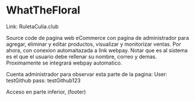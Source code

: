 # WhatTheFloral

Link: RuletaCulia.club

Source code de pagina web eCommerce con pagina de administrador para agregar, eliminar y editar productos, visualizar y monitorizar ventas.
Por ahora, con conexion automaitazada a link webpay.
Notar que es al sistema es el que el usuario debe rellenar su nombre, correo y demas.
Proximamente se integrará webpay automatico.

Cuenta administrador para observar esta parte de la pagina:
User: testGithub
pass: testGithub123

Acceso en parte inferior, (footer)
